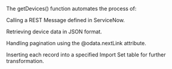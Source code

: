The getDevices() function automates the process of:

Calling a REST Message defined in ServiceNow.

Retrieving device data in JSON format.

Handling pagination using the @odata.nextLink attribute.

Inserting each record into a specified Import Set table for further transformation.
